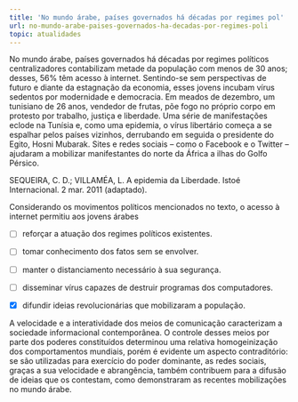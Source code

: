 ```yaml
---
title: 'No mundo árabe, países governados há décadas por regimes pol'
url: no-mundo-arabe-paises-governados-ha-decadas-por-regimes-poli
topic: atualidades
---
```



No mundo árabe, países governados há décadas por regimes políticos centralizadores contabilizam metade da população com menos de 30 anos; desses, 56% têm acesso à internet. Sentindo-se sem perspectivas de futuro e diante da estagnação da economia, esses jovens incubam vírus sedentos por modernidade e democracia. Em meados de dezembro, um tunisiano de 26 anos, vendedor de frutas, põe fogo no próprio corpo em protesto por trabalho, justiça e liberdade. Uma série de manifestações eclode na Tunísia e, como uma epidemia, o vírus libertário começa a se espalhar pelos países vizinhos, derrubando em seguida o presidente do Egito, Hosni Mubarak. Sites e redes sociais – como o Facebook e o Twitter – ajudaram a mobilizar manifestantes do norte da África a ilhas do Golfo Pérsico.

SEQUEIRA, C. D.; VILLAMÉA, L. A epidemia da Liberdade. Istoé Internacional. 2 mar. 2011 (adaptado).

Considerando os movimentos políticos mencionados no texto, o acesso à internet permitiu aos jovens árabes



- [ ] reforçar a atuação dos regimes políticos existentes.
- [ ] tomar conhecimento dos fatos sem se envolver.
- [ ] manter o distanciamento necessário à sua segurança.
- [ ] disseminar vírus capazes de destruir programas dos computadores.
- [x] difundir ideias revolucionárias que mobilizaram a população.


A velocidade e a interatividade dos meios de comunicação caracterizam a sociedade informacional contemporânea. O controle desses meios por parte dos poderes constituídos determinou uma relativa homogeinização dos comportamentos mundiais, porém é evidente um aspecto contraditório: se são utilizadas para exercício do poder dominante, as redes sociais, graças a sua velocidade e abrangência, também contribuem para a difusão de ideias que os contestam, como demonstraram as recentes mobilizações no mundo árabe.
